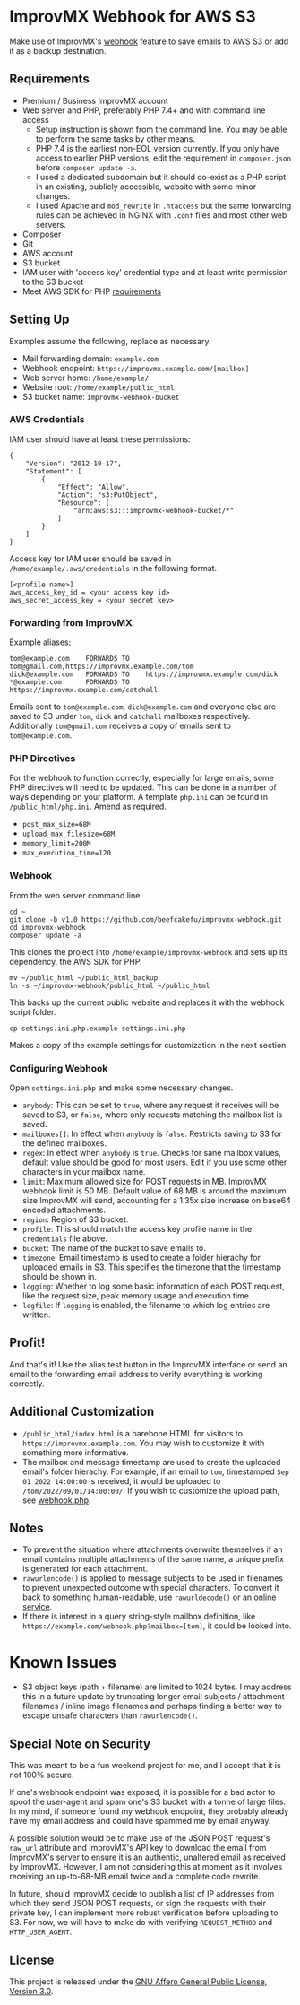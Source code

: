 # ImprovMX Webhook for AWS S3
Make use of ImprovMX's [webhook](https://improvmx.com/guides/how-to-use-webhooks-to-receive-emails-in-your-apps/) feature to save emails to AWS S3 or add it as a backup destination.

## Requirements
- Premium / Business ImprovMX account
- Web server and PHP, preferably PHP 7.4+ and with command line access
    - Setup instruction is shown from the command line. You may be able to perform the same tasks by other means.
    - PHP 7.4 is the earliest non-EOL version currently. If you only have access to earlier PHP versions, edit the requirement in `composer.json` before `composer update -a`.
    - I used a dedicated subdomain but it should co-exist as a PHP script in an existing, publicly accessible, website with some minor changes.
    - I used Apache and `mod_rewrite` in `.htaccess` but the same forwarding rules can be achieved in NGINX with `.conf` files and most other web servers.
- Composer
- Git
- AWS account
- S3 bucket
- IAM user with 'access key' credential type and at least write permission to the S3 bucket
- Meet AWS SDK for PHP [requirements](https://docs.aws.amazon.com/sdk-for-php/v3/developer-guide/getting-started_requirements.html)

## Setting Up
Examples assume the following, replace as necessary.
- Mail forwarding domain: `example.com`
- Webhook endpoint: `https://improvmx.example.com/[mailbox]`
- Web server home: `/home/example/`
- Website root: `/home/example/public_html`
- S3 bucket name: `improvmx-webhook-bucket`

### AWS Credentials
IAM user should have at least these permissions:

    {
        "Version": "2012-10-17",
        "Statement": [
            {
                "Effect": "Allow",
                "Action": "s3:PutObject",
                "Resource": [
                    "arn:aws:s3:::improvmx-webhook-bucket/*"
                ]
            }
        ]
    }

Access key for IAM user should be saved in `/home/example/.aws/credentials` in the following format.

    [<profile name>]
    aws_access_key_id = <your access key id>
    aws_secret_access_key = <your secret key>

### Forwarding from ImprovMX
Example aliases:

    tom@example.com    FORWARDS TO    tom@gmail.com,https://improvmx.example.com/tom
    dick@example.com   FORWARDS TO    https://improvmx.example.com/dick
    *@example.com      FORWARDS TO    https://improvmx.example.com/catchall

Emails sent to `tom@example.com`, `dick@example.com` and everyone else are saved to S3 under `tom`, `dick` and `catchall` mailboxes respectively. Additionally `tom@gmail.com` receives a copy of emails sent to `tom@example.com`.

### PHP Directives
For the webhook to function correctly, especially for large emails, some PHP directives will need to be updated. This can be done in a number of ways depending on your platform. A template `php.ini` can be found in `/public_html/php.ini`. Amend as required.

- `post_max_size=68M`
- `upload_max_filesize=68M`
- `memory_limit=200M`
- `max_execution_time=120`

### Webhook
From the web server command line:

    cd ~
    git clone -b v1.0 https://github.com/beefcakefu/improvmx-webhook.git
    cd improvmx-webhook
    composer update -a

This clones the project into `/home/example/improvmx-webhook` and sets up its dependency, the AWS SDK for PHP.

    mv ~/public_html ~/public_html_backup
    ln -s ~/improvmx-webhook/public_html ~/public_html

This backs up the current public website and replaces it with the webhook script folder.

    cp settings.ini.php.example settings.ini.php

Makes a copy of the example settings for customization in the next section.

### Configuring Webhook
Open `settings.ini.php` and make some necessary changes.
- `anybody`: This can be set to `true`, where any request it receives will be saved to S3, or `false`, where only requests matching the mailbox list is saved.
- `mailboxes[]`: In effect when `anybody` is `false`. Restricts saving to S3 for the defined mailboxes.
- `regex`: In effect when `anybody` is `true`. Checks for sane mailbox values, default value should be good for most users. Edit if you use some other characters in your mailbox name.
- `limit`: Maximum allowed size for POST requests in MB. ImprovMX webhook limit is 50 MB. Default value of 68 MB is around the maximum size ImprovMX will send, accounting for a 1.35x size increase on base64 encoded attachments.
- `region`: Region of S3 bucket.
- `profile`: This should match the access key profile name in the `credentials` file above.
- `bucket`: The name of the bucket to save emails to.
- `timezone`: Email timestamp is used to create a folder hierachy for uploaded emails in S3. This specifies the timezone that the timestamp should be shown in.
- `logging`: Whether to log some basic information of each POST request, like the request size, peak memory usage and execution time.
- `logfile`: If `logging` is enabled, the filename to which log entries are written.

## Profit!
And that's it! Use the alias test button in the ImprovMX interface or send an email to the forwarding email address to verify everything is working correctly.

## Additional Customization
- `/public_html/index.html` is a barebone HTML for visitors to `https://improvmx.example.com`. You may wish to customize it with something more informative.
- The mailbox and message timestamp are used to create the uploaded email's folder hierachy. For example, if an email to `tom`, timestamped `Sep 01 2022 14:00:00` is received, it would be uploaded to `/tom/2022/09/01/14:00:00/`. If you wish to customize the upload path, see [webhook.php](https://github.com/beefcakefu/improvmx-webhook/blob/f5a8c076dd5b6b2b517e85d31c0a76dd1d6194ec/public_html/webhook.php#L60).

## Notes
- To prevent the situation where attachments overwrite themselves if an email contains multiple attachments of the same name, a unique prefix is generated for each attachment.
- `rawurlencode()` is applied to message subjects to be used in filenames to prevent unexpected outcome with special characters. To convert it back to something human-readable, use `rawurldecode()` or an [online service](https://www.urldecoder.org/).
- If there is interest in a query string-style mailbox definition, like `https://example.com/webhook.php?mailbox=[tom]`, it could be looked into.

# Known Issues
- S3 object keys (path + filename) are limited to 1024 bytes.
  I may address this in a future update by truncating longer email subjects / attachment filenames / inline image filenames and perhaps finding a better way to escape unsafe characters than `rawurlencode()`.

## Special Note on Security
This was meant to be a fun weekend project for me, and I accept that it is not 100% secure.

If one's webhook endpoint was exposed, it is possible for a bad actor to spoof the user-agent and spam one's S3 bucket with a tonne of large files. In my mind, if someone found my webhook endpoint, they probably already have my email address and could have spammed me by email anyway.

A possible solution would be to make use of the JSON POST request's `raw_url` attribute and ImprovMX's API key to download the email from ImprovMX's server to ensure it is an authentic, unaltered email as received by ImprovMX. However, I am not considering this at moment as it involves receiving an up-to-68-MB email twice and a complete code rewrite.

In future, should ImprovMX decide to publish a list of IP addresses from which they send JSON POST requests, or sign the requests with their private key, I can implement more robust verification before uploading to S3. For now, we will have to make do with verifying `REQUEST_METHOD` and `HTTP_USER_AGENT`.

## License
This project is released under the [GNU Affero General Public License, Version 3.0](https://www.gnu.org/licenses/agpl-3.0.en.html).
